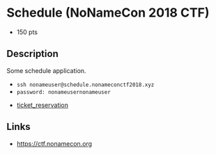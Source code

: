 # Schedule (NoNameCon 2018 CTF)
* 150 pts

## Description
>>>
Some schedule application.

* `ssh nonameuser@schedule.nonameconctf2018.xyz`
* `password: nonameusernonameuser`
>>>

* [ticket_reservation](./download/ticket_reservation)


## Links
* https://ctf.nonamecon.org
